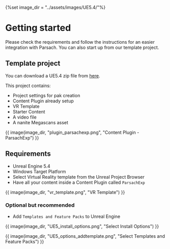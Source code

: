{%set image_dir = "../assets/images/UE5.4/"%}

# Getting started

Please check the requirements and follow the instructions for an easier integration with Parsach.
You can also start up from our template project.

## Template project

You can download a UE5.4 zip file from [here](https://blobs.learn.parsach.com/ue54/Parsach_Template.zip).

This project  contains:

- Project settings for pak creation
- Content Plugin already setup
- VR Template
- Starter Content
- A video file
- A nanite Megascans asset

{{ image(image_dir, "plugin_parsachexp.png", "Content Plugin - ParsachExp") }}

## Requirements

- Unreal Engine 5.4
- Windows Target Platform
- Select Virtual Reality template from the Unreal Project Browser
- Have all your content inside a Content Plugin called `ParsachExp` 

{{ image(image_dir, "vr_template.png", "VR Template") }}


### Optional but recommended

- Add `Templates and Feature Packs` to Unreal Engine

{{ image(image_dir, "UE5_install_options.png", "Select Install Options") }}

{{ image(image_dir, "UE5_options_addtemplate.png", "Select Templates and Feature Packs") }}





